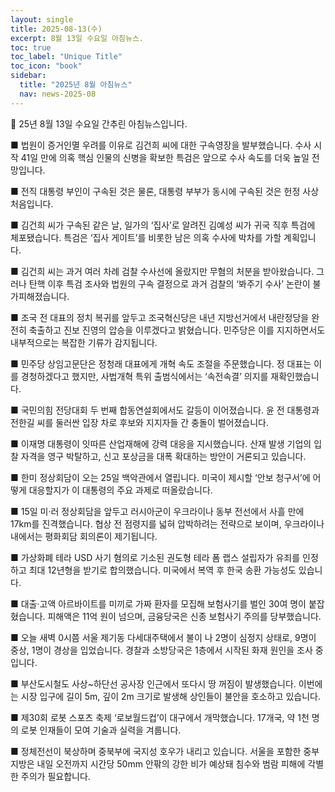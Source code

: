 ```yaml
---
layout: single
title: 2025-08-13(수)
excerpt: 8월 13일 수요일 아침뉴스.
toc: true
toc_label: "Unique Title"
toc_icon: "book"
sidebar:
  title: "2025년 8월 아침뉴스"
  nav: news-2025-08
---
```


📮 25년 8월 13일 수요일 간추린 아침뉴스입니다.

■ 법원이 증거인멸 우려를 이유로 김건희 씨에 대한 구속영장을 발부했습니다. 수사 시작 41일 만에 의혹 핵심 인물의 신병을 확보한 특검은 앞으로 수사 속도를 더욱 높일 전망입니다.

■ 전직 대통령 부인이 구속된 것은 물론, 대통령 부부가 동시에 구속된 것은 헌정 사상 처음입니다.

■ 김건희 씨가 구속된 같은 날, 일가의 ‘집사’로 알려진 김예성 씨가 귀국 직후 특검에 체포됐습니다. 특검은 ‘집사 게이트’를 비롯한 남은 의혹 수사에 박차를 가할 계획입니다.

■ 김건희 씨는 과거 여러 차례 검찰 수사선에 올랐지만 무혐의 처분을 받아왔습니다. 그러나 탄핵 이후 특검 조사와 법원의 구속 결정으로 과거 검찰의 ‘봐주기 수사’ 논란이 불가피해졌습니다.

■ 조국 전 대표의 정치 복귀를 앞두고 조국혁신당은 내년 지방선거에서 내란정당을 완전히 축출하고 진보 진영의 압승을 이루겠다고 밝혔습니다. 민주당은 이를 지지하면서도 내부적으로는 복잡한 기류가 감지됩니다.

■ 민주당 상임고문단은 정청래 대표에게 개혁 속도 조절을 주문했습니다. 정 대표는 이를 경청하겠다고 했지만, 사법개혁 특위 출범식에서는 ‘속전속결’ 의지를 재확인했습니다.

■ 국민의힘 전당대회 두 번째 합동연설회에서도 갈등이 이어졌습니다. 윤 전 대통령과 전한길 씨를 둘러싼 입장 차로 후보와 지지자들 간 충돌이 벌어졌습니다.

■ 이재명 대통령이 잇따른 산업재해에 강력 대응을 지시했습니다. 산재 발생 기업의 입찰 자격을 영구 박탈하고, 신고 포상금을 대폭 확대하는 방안이 거론되고 있습니다.

■ 한미 정상회담이 오는 25일 백악관에서 열립니다. 미국이 제시할 ‘안보 청구서’에 어떻게 대응할지가 이 대통령의 주요 과제로 떠올랐습니다.

■ 15일 미·러 정상회담을 앞두고 러시아군이 우크라이나 동부 전선에서 사흘 만에 17km를 진격했습니다. 협상 전 점령지를 넓혀 압박하려는 전략으로 보이며, 우크라이나 내에서는 평화회담 회의론이 제기됩니다.

■ 가상화폐 테라 USD 사기 혐의로 기소된 권도형 테라 폼 랩스 설립자가 유죄를 인정하고 최대 12년형을 받기로 합의했습니다. 미국에서 복역 후 한국 송환 가능성도 있습니다.

■ 대출·고액 아르바이트를 미끼로 가짜 환자를 모집해 보험사기를 벌인 30여 명이 붙잡혔습니다. 피해액은 11억 원이 넘으며, 금융당국은 신종 보험사기 주의를 당부했습니다.

■ 오늘 새벽 0시쯤 서울 제기동 다세대주택에서 불이 나 2명이 심정지 상태로, 9명이 중상, 1명이 경상을 입었습니다. 경찰과 소방당국은 1층에서 시작된 화재 원인을 조사 중입니다.

■ 부산도시철도 사상~하단선 공사장 인근에서 또다시 땅 꺼짐이 발생했습니다. 이번에는 시장 입구에 길이 5m, 깊이 2m 크기로 발생해 상인들이 불안을 호소하고 있습니다.

■ 제30회 로봇 스포츠 축제 ‘로보월드컵’이 대구에서 개막했습니다. 17개국, 약 1천 명의 로봇 인재들이 모여 기술과 실력을 겨룹니다.

■ 정체전선이 북상하며 중북부에 국지성 호우가 내리고 있습니다. 서울을 포함한 중부지방은 내일 오전까지 시간당 50mm 안팎의 강한 비가 예상돼 침수와 범람 피해에 각별한 주의가 필요합니다.
